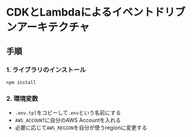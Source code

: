 # CDKとLambdaによるイベントドリブンアーキテクチャ

## 手順

### 1. ライブラリのインストール

```
npm install
```

### 2. 環境変数

- `.env.tpl`をコピーして`.env`という名前にする
- `AWS_ACCOUNT`に自分のAWS Accountを入れる
- 必要に応じて`AWS_REGION`を自分が使うregionに変更する
